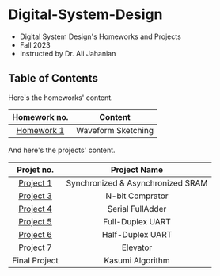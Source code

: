 # Digital-System-Design
- Digital System Design's Homeworks and Projects
- Fall 2023
- Instructed by Dr. Ali Jahanian

## Table of Contents
Here's the homeworks' content.

Homework no. | Content
| :---: | :---: 
[Homework 1](HW1) | Waveform Sketching

And here's the projects' content.

Projet no. | Project Name
| :---: | :---: 
[Project 1](PROJ1) | Synchronized & Asynchronized SRAM
[Project 3](PROJ3) | N-bit Comprator
[Project 4](PROJ4) | Serial FullAdder
[Project 5](PROJ5) | Full-Duplex UART
[Project 6](PROJ6) | Half-Duplex UART
Project 7 | Elevator
Final Project | Kasumi Algorithm
